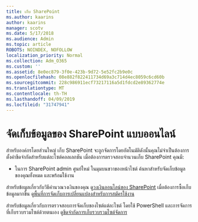 ```yaml
---
title: เก็บ SharePoint
ms.author: kaarins
author: kaarins
manager: scotv
ms.date: 5/17/2018
ms.audience: Admin
ms.topic: article
ROBOTS: NOINDEX, NOFOLLOW
localization_priority: Normal
ms.collection: Adm_O365
ms.custom: ''
ms.assetid: 8e0ec879-3f0e-423b-9d72-5e52fc2b9e0c
ms.openlocfilehash: 08e882f822411734d69a3c714d4ec8059c6cd60b
ms.sourcegitcommit: 228c986911ecf73217116a5d1fdcd2e89362774e
ms.translationtype: MT
ms.contentlocale: th-TH
ms.lasthandoff: 04/09/2019
ms.locfileid: "31747941"
---
```

# <a name="manage-your-sharepoint-online-storage"></a>จัดเก็บข้อมูลของ SharePoint แบบออนไลน์

สำหรับองค์กรโดยส่วนใหญ่ เก็บ SharePoint จะถูกจัดการโดยอัตโนมัติดังนั้นคุณไม่จำเป็นต้องการตั้งค่าขีดจำกัดสำหรับแต่ละไซต์คอลเลกชัน เมื่อต้องการตรวจสอบจำนวนเก็บ SharePoint คุณมี:
  
- ในการ SharePoint admin ศูนย์ใหม่ ในมุมบนขวาของหน้าไซต์ ค้นหาสำหรับจัดเก็บข้อมูลของคุณทั้งหมด และพร้อมใช้งาน
    
สำหรับข้อมูลเกี่ยวกับวิธีคำนวณวงเงินของคุณ ดู[วงเงินออนไลน์ของ SharePoint](https://go.microsoft.com/fwlink/p/?LinkID=856113) เมื่อต้องการซื้อเก็บข้อมูลมากขึ้น ดู[พื้นที่การจัดเก็บการเปลี่ยนแปลงสำหรับการสมัครใช้งาน](https://go.microsoft.com/fwlink/?linkid=866428)
  
สำหรับข้อมูลเกี่ยวกับการตรวจสอบการจัดเก็บของไซต์แต่ละไซต์ โดยใช้ PowerShell และการจัดการที่เก็บรวบรวมไซต์ด้วยตนเอง ดู[ขีดจำกัดการเก็บรวบรวมไซต์จัดการ](https://go.microsoft.com/fwlink/?linkid=867833)
  

